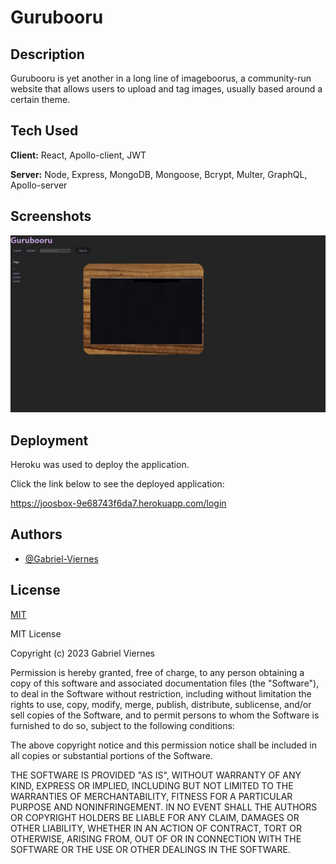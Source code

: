 # Gurubooru

## Description

Gurubooru is yet another in a long line of imageboorus, a community-run website that allows users to upload and tag images, usually based around a certain theme.

## Tech Used

**Client:** React, Apollo-client, JWT

**Server:** Node, Express, MongoDB, Mongoose, Bcrypt, Multer, GraphQL, Apollo-server


## Screenshots

![Screenshot 2023-12-05 at 8 35 47 PM](./ss.png)

## Deployment

Heroku was used to deploy the application.

Click the link below to see the deployed application:

https://joosbox-9e68743f6da7.herokuapp.com/login

## Authors

- [@Gabriel-Viernes](https://github.com/Gabriel-Viernes)

## License

[MIT](https://choosealicense.com/licenses/mit/)

MIT License

Copyright (c) 2023 Gabriel Viernes

Permission is hereby granted, free of charge, to any person obtaining a copy
of this software and associated documentation files (the "Software"), to deal
in the Software without restriction, including without limitation the rights
to use, copy, modify, merge, publish, distribute, sublicense, and/or sell
copies of the Software, and to permit persons to whom the Software is
furnished to do so, subject to the following conditions:

The above copyright notice and this permission notice shall be included in all
copies or substantial portions of the Software.

THE SOFTWARE IS PROVIDED "AS IS", WITHOUT WARRANTY OF ANY KIND, EXPRESS OR
IMPLIED, INCLUDING BUT NOT LIMITED TO THE WARRANTIES OF MERCHANTABILITY,
FITNESS FOR A PARTICULAR PURPOSE AND NONINFRINGEMENT. IN NO EVENT SHALL THE
AUTHORS OR COPYRIGHT HOLDERS BE LIABLE FOR ANY CLAIM, DAMAGES OR OTHER
LIABILITY, WHETHER IN AN ACTION OF CONTRACT, TORT OR OTHERWISE, ARISING FROM,
OUT OF OR IN CONNECTION WITH THE SOFTWARE OR THE USE OR OTHER DEALINGS IN THE
SOFTWARE.
